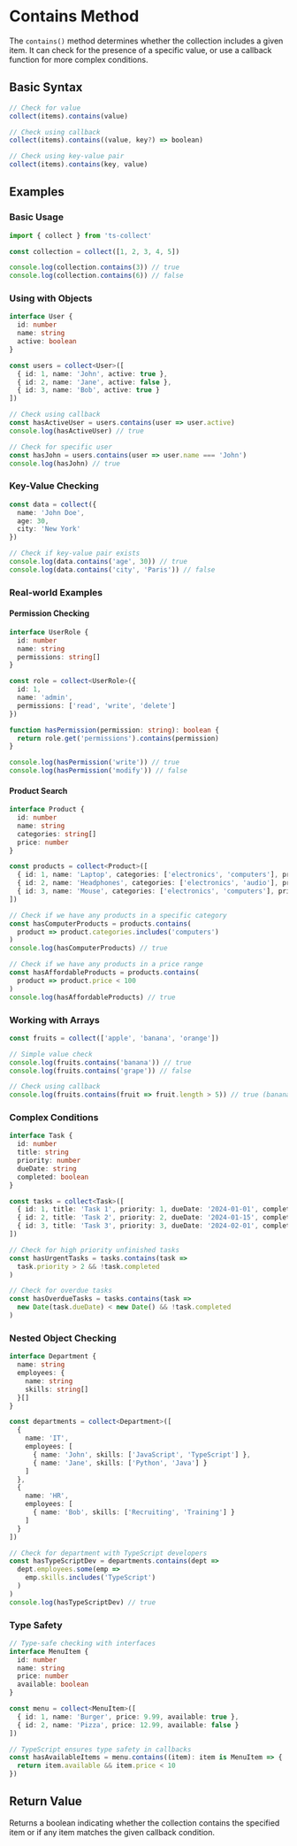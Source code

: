 # Contains Method

The `contains()` method determines whether the collection includes a given item. It can check for the presence of a specific value, or use a callback function for more complex conditions.

## Basic Syntax

```typescript
// Check for value
collect(items).contains(value)

// Check using callback
collect(items).contains((value, key?) => boolean)

// Check using key-value pair
collect(items).contains(key, value)
```

## Examples

### Basic Usage

```typescript
import { collect } from 'ts-collect'

const collection = collect([1, 2, 3, 4, 5])

console.log(collection.contains(3)) // true
console.log(collection.contains(6)) // false
```

### Using with Objects

```typescript
interface User {
  id: number
  name: string
  active: boolean
}

const users = collect<User>([
  { id: 1, name: 'John', active: true },
  { id: 2, name: 'Jane', active: false },
  { id: 3, name: 'Bob', active: true }
])

// Check using callback
const hasActiveUser = users.contains(user => user.active)
console.log(hasActiveUser) // true

// Check for specific user
const hasJohn = users.contains(user => user.name === 'John')
console.log(hasJohn) // true
```

### Key-Value Checking

```typescript
const data = collect({
  name: 'John Doe',
  age: 30,
  city: 'New York'
})

// Check if key-value pair exists
console.log(data.contains('age', 30)) // true
console.log(data.contains('city', 'Paris')) // false
```

### Real-world Examples

#### Permission Checking

```typescript
interface UserRole {
  id: number
  name: string
  permissions: string[]
}

const role = collect<UserRole>({
  id: 1,
  name: 'admin',
  permissions: ['read', 'write', 'delete']
})

function hasPermission(permission: string): boolean {
  return role.get('permissions').contains(permission)
}

console.log(hasPermission('write')) // true
console.log(hasPermission('modify')) // false
```

#### Product Search

```typescript
interface Product {
  id: number
  name: string
  categories: string[]
  price: number
}

const products = collect<Product>([
  { id: 1, name: 'Laptop', categories: ['electronics', 'computers'], price: 999 },
  { id: 2, name: 'Headphones', categories: ['electronics', 'audio'], price: 199 },
  { id: 3, name: 'Mouse', categories: ['electronics', 'computers'], price: 49 }
])

// Check if we have any products in a specific category
const hasComputerProducts = products.contains(
  product => product.categories.includes('computers')
)
console.log(hasComputerProducts) // true

// Check if we have any products in a price range
const hasAffordableProducts = products.contains(
  product => product.price < 100
)
console.log(hasAffordableProducts) // true
```

### Working with Arrays

```typescript
const fruits = collect(['apple', 'banana', 'orange'])

// Simple value check
console.log(fruits.contains('banana')) // true
console.log(fruits.contains('grape')) // false

// Check using callback
console.log(fruits.contains(fruit => fruit.length > 5)) // true (banana, orange)
```

### Complex Conditions

```typescript
interface Task {
  id: number
  title: string
  priority: number
  dueDate: string
  completed: boolean
}

const tasks = collect<Task>([
  { id: 1, title: 'Task 1', priority: 1, dueDate: '2024-01-01', completed: false },
  { id: 2, title: 'Task 2', priority: 2, dueDate: '2024-01-15', completed: false },
  { id: 3, title: 'Task 3', priority: 3, dueDate: '2024-02-01', completed: true }
])

// Check for high priority unfinished tasks
const hasUrgentTasks = tasks.contains(task =>
  task.priority > 2 && !task.completed
)

// Check for overdue tasks
const hasOverdueTasks = tasks.contains(task =>
  new Date(task.dueDate) < new Date() && !task.completed
)
```

### Nested Object Checking

```typescript
interface Department {
  name: string
  employees: {
    name: string
    skills: string[]
  }[]
}

const departments = collect<Department>([
  {
    name: 'IT',
    employees: [
      { name: 'John', skills: ['JavaScript', 'TypeScript'] },
      { name: 'Jane', skills: ['Python', 'Java'] }
    ]
  },
  {
    name: 'HR',
    employees: [
      { name: 'Bob', skills: ['Recruiting', 'Training'] }
    ]
  }
])

// Check for department with TypeScript developers
const hasTypeScriptDev = departments.contains(dept =>
  dept.employees.some(emp =>
    emp.skills.includes('TypeScript')
  )
)
console.log(hasTypeScriptDev) // true
```

### Type Safety

```typescript
// Type-safe checking with interfaces
interface MenuItem {
  id: number
  name: string
  price: number
  available: boolean
}

const menu = collect<MenuItem>([
  { id: 1, name: 'Burger', price: 9.99, available: true },
  { id: 2, name: 'Pizza', price: 12.99, available: false }
])

// TypeScript ensures type safety in callbacks
const hasAvailableItems = menu.contains((item): item is MenuItem => {
  return item.available && item.price < 10
})
```

## Return Value

Returns a boolean indicating whether the collection contains the specified item or if any item matches the given callback condition.

